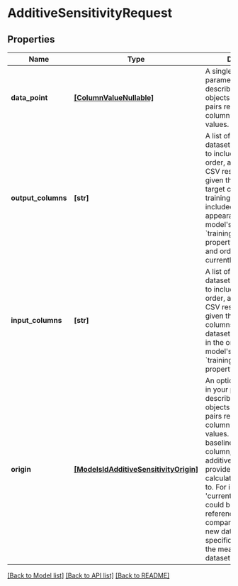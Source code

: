 # AdditiveSensitivityRequest


## Properties
Name | Type | Description | Notes
------------ | ------------- | ------------- | -------------
**data_point** | [**[ColumnValueNullable]**](ColumnValueNullable.md) | A single point in your parameter space described by an array of objects with key:value pairs representing the column names and their values. | 
**output_columns** | **[str]** | A list of the training dataset&#39;s column names to include, in the list&#39;s order, as rows in the CSV response.   If not given then all continuous target columns in the training dataset will be included in the order of appearance in the model&#39;s &#x60;trainingColumnHeaders&#x60; property.  Categorical and ordinal columns are currently not supported.  | [optional] 
**input_columns** | **[str]** | A list of the training dataset&#39;s column names to include, in the list&#39;s order, as columns in the CSV response.  If not given then all the columns in the training dataset will be included in the order of the model&#39;s &#x60;trainingColumnHeaders&#x60; property. | [optional] 
**origin** | [**[ModelsIdAdditiveSensitivityOrigin]**](ModelsIdAdditiveSensitivityOrigin.md) | An optional single point in your parameter space described by an array of objects with key:value pairs representing the column names and their values. It is used to set a baseline value for each column, which the additive sensitivity of the provided data point is calculated with respect to. For instance, the &#39;current best&#39; entry could be provided as a reference point to compare differences to a new data point. If no specific point is given, the mean/mode of the dataset will be used. | [optional] 

[[Back to Model list]](../README.md#documentation-for-models) [[Back to API list]](../README.md#documentation-for-api-endpoints) [[Back to README]](../README.md)


